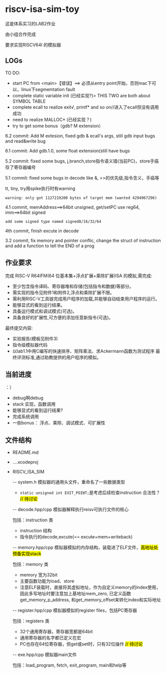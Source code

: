 # riscv-isa-sim-toy

这是体系实习的LAB2作业

由小组合作完成

要求实现RISCV64I 的模拟器

## LOGs

TO DO:

* start PC from \<main\>【错误】==> 必须从entry point开始，否则mac下可以，linux下segmemtation fault
* complete static variable init (已经实现?)> THIS TWO are both about SYMBOL TABLE
* complete ecall to realize exit√, printf\* and so on//进入了ecall但没有调用成功
* need to realize MALLOC\* (已经实现？)
* try to get some bonus（gdb? M extension）

6.2 commit: Add M extesion, fixed gdb & ecall's args, still gdb input bugs and read&write bug

6.1 commit: Add gdb.1.0, some float extension(still have bugs

5.2 commit: fixed some bugs, j,branch,store指令语义错(当前PC)，store手癌存了寄存器编号

5.1 commit: fixed some bugs in decode like &, >>的优先级,指令含义，手癌等

tt, tiny, try用spike执行时有warning

	warning: only got 1127219200 bytes of target mem (wanted 4294967296)


4.1 commit, memAddress==>64bit unsigned, get/setPC use reg64, imm==>64bit signed

	add some signed type named signed8/16/32/64

4th commit, finish excute in decode

3.2 commit, fix memory and pointer conflic, change the struct of instruction and add a function to tell the END of a prog

## 作业要求

完成 RISC-V R64IFM(64 位基本集+浮点扩展+乘除扩展)ISA 的模拟,需完成:

* 至少包含指令译码、寄存器堆和存储(包括指令和数据)等部分。
* 需实现的指令见附件1和附件2,浮点和乘除扩展不限。
* 需利用RISC-V工具链完成用户程序的加载,并能够自动结束用户程序的运行。 
* 能够显式的看到运行结果。
* 具备运行模式和调试模式(可选)。
* 具备良好的扩展性,可方便的添加任意新指令(可选)。

最终提交内容:

* 实验报告(模板见附件3)
* 指令级模拟器代码
* 以lab1.1中用C编写的快速排序、矩阵乘法、求Ackermann函数为测试程序 最终评测标准,通过助教提供的用户程序的模拟。

## 当前进度

：）

*  debug啊debug
*  stack 实现，函数调用
*  能够显式的看到运行结果?
*  完成系统调用
*  一些bonus： 浮点、乘除、调试模式、可扩展性

## 文件结构

- README.md 
- ....xcodeproj
- RISCV_ISA_SIM

	-- system.h
	模拟器的通用头文件，重命名了一些数据类型
	
	* ```static unsigned int EXIT_POINT;```是考虑后续检查instruction 合法性？ <mark>// 待讨论</mark>
	
	-- decode.hpp/cpp
	 模拟器解释执行reisv可执行文件的核心
	 
	 包括：instruction 类
	 
	 * instruction 结构
	 * 指令执行的decode,excute(== excute+mem+writeback)
	 
	-- memory.hpp/cpp
	 模拟器模拟的内存结构，装载进了ELF文件，<mark>高地址处预备实现stack</mark>
	 
	 包括：memory 类
	 
	 * memory 宽为32bit	
	 * 主要函数功能为load、store
	 * 注意ELF装载时，直接将其虚拟地址，作为自定义memory的index使用，因此多写地址时要注意加上基地址mem\_zero, 已定义函数get\_memory\_p\_address, 和get\_memory\_offset来转化index和实际地址
	 
	-- register.hpp/cpp
	 模拟器模拟的register files，包括PC寄存器
	 
	 包括：registers 类
	 
	 * 32个通用寄存器，寄存器宽都是64bit
	 * 通用寄存器的名字都已定义在宏
	 * PC也存在64位寄存器，但get或set时，只有32位操作 <mark>// 待讨论</mark>
	 
	-- exe.hpp/cpp
	 模拟器main文件
	 
	 包括：load_program, fetch, exit\_program, main和help等


